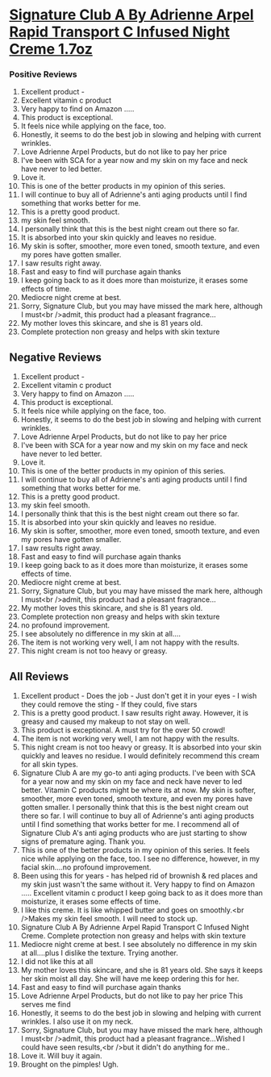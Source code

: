 # [Signature Club A By Adrienne Arpel Rapid Transport C Infused Night Creme 1.7oz](https://products.checkmycream.com/products/Signature-Club-A-By-Adrienne-Arpel-Rapid-Transport-C-Infused-Night-Creme-1.7oz.html)

### Positive Reviews

<ol>
      <li>Excellent product -</li>
      <li>Excellent vitamin c product</li>
      <li>Very happy to find on Amazon .....</li>
      <li>This product is exceptional.  </li>
      <li>It feels nice while applying on the face, too.  </li>
      <li>Honestly, it seems to do the best job in slowing and helping with current wrinkles.  </li>
      <li>Love Adrienne Arpel Products, but do not like to pay her price  </li>
      <li>I&#x27;ve been with SCA for a year now and my skin on my face and neck have never to led better.</li>
      <li>Love it.  </li>
      <li>This is one of the better products in my opinion of this series.  </li>
      <li>I will continue to buy all of Adrienne&#x27;s anti aging products until I find something that works better for me.</li>
      <li>This is a pretty good product.  </li>
      <li>my skin feel smooth.</li>
      <li>I personally think that this is the best night cream out there so far.</li>
      <li>It is absorbed into your skin quickly and leaves no residue.</li>
      <li>My skin is softer, smoother, more even toned, smooth texture, and even my pores have gotten smaller.</li>
      <li>I saw results right away.  </li>
      <li>Fast and easy to find will purchase again thanks</li>
      <li>I keep going back to as it does more than moisturize, it erases some effects of time.</li>
      <li>Mediocre night creme at best.  </li>
      <li>Sorry, Signature Club, but you may have missed the mark here, although I must&lt;br /&gt;admit, this product had a pleasant fragrance...</li>
      <li>My mother loves this skincare, and she is 81 years old.  </li>
      <li>Complete protection non greasy and helps with skin texture</li>
</ol>


<h2>Negative Reviews</h2>
<ol>
<li> Excellent product -</li>
<li> Excellent vitamin c product</li>
<li> Very happy to find on Amazon .....</li>
<li> This product is exceptional.  </li>
<li> It feels nice while applying on the face, too.  </li>
<li> Honestly, it seems to do the best job in slowing and helping with current wrinkles.  </li>
<li> Love Adrienne Arpel Products, but do not like to pay her price  </li>
<li> I&#x27;ve been with SCA for a year now and my skin on my face and neck have never to led better.</li>
<li> Love it.  </li>
<li> This is one of the better products in my opinion of this series.  </li>
<li> I will continue to buy all of Adrienne&#x27;s anti aging products until I find something that works better for me.</li>
<li> This is a pretty good product.  </li>
<li> my skin feel smooth.</li>
<li> I personally think that this is the best night cream out there so far.</li>
<li> It is absorbed into your skin quickly and leaves no residue.</li>
<li> My skin is softer, smoother, more even toned, smooth texture, and even my pores have gotten smaller.</li>
<li> I saw results right away.  </li>
<li> Fast and easy to find will purchase again thanks</li>
<li> I keep going back to as it does more than moisturize, it erases some effects of time.</li>
<li> Mediocre night creme at best.  </li>
<li> Sorry, Signature Club, but you may have missed the mark here, although I must&lt;br /&gt;admit, this product had a pleasant fragrance...</li>
<li> My mother loves this skincare, and she is 81 years old.  </li>
<li> Complete protection non greasy and helps with skin texture</li>
<li> no profound improvement.</li>
<li> I see absolutely no difference in my skin at all....</li>
<li> The item is not working very well, I am not happy with the results.</li>
<li> This night cream is not too heavy or greasy.</li>
</ol>

<h2>All Reviews</h2>

<ol>
    <li> Excellent product - Does the job - Just don&#x27;t get it in your eyes - I wish they could remove the sting - If they could, five stars</li>
    <li> This is a pretty good product.  I saw results right away.  However, it is greasy and caused my makeup to not stay on well.</li>
    <li> This product is exceptional.  A must try for the over 50 crowd!</li>
    <li> The item is not working very well, I am not happy with the results.</li>
    <li> This night cream is not too heavy or greasy. It is absorbed into your skin quickly and leaves no residue. I would definitely recommend this cream for all skin types.</li>
    <li> Signature Club A are my go-to anti aging products. I&#x27;ve been with SCA for a year now and my skin on my face and neck have never to led better. Vitamin C products might be where its at now. My skin is softer, smoother, more even toned, smooth texture, and even my pores have gotten smaller. I personally think that this is the best night cream out there so far. I will continue to buy all of Adrienne&#x27;s anti aging products until I find something that works better for me. I recommend all of Signature Club A&#x27;s anti aging products who are just starting to show signs of premature aging.  Thank you.</li>
    <li> This is one of the better products in my opinion of this series.  It feels nice while applying on the face, too.  I see no difference, however, in my facial skin....no profound improvement.</li>
    <li> Been using this for years - has helped rid of brownish &amp; red places and my skin just wasn&#x27;t the same without it.  Very happy to find on Amazon ..... Excellent vitamin c product I keep going back to as it does more than moisturize, it erases some effects of time.</li>
    <li> I like this creme.  It is like whipped butter and goes on smoothly.&lt;br /&gt;Makes my skin feel smooth. I will need to stock up.</li>
    <li> Signature Club A By Adrienne Arpel Rapid Transport C Infused Night Creme. Complete protection non greasy and helps with skin texture</li>
    <li> Mediocre night creme at best.  I see absolutely no difference in my skin at all....plus I dislike the texture. Trying another.</li>
    <li> I did not like this at all</li>
    <li> My mother loves this skincare, and she is 81 years old.  She says it keeps her skin moist all day.  She will have me keep ordering this for her.</li>
    <li> Fast and easy to find will purchase again thanks</li>
    <li> Love Adrienne Arpel Products, but do not like to pay her price  This serves me find</li>
    <li> Honestly, it seems to do the best job in slowing and helping with current wrinkles.  I also use it on my neck.</li>
    <li> Sorry, Signature Club, but you may have missed the mark here, although I must&lt;br /&gt;admit, this product had a pleasant fragrance...Wished I could have seen results,&lt;br /&gt;but it didn&#x27;t do anything for me..</li>
    <li> Love it.  Will buy it again.</li>
    <li> Brought on the pimples!  Ugh.</li>
</ol>




